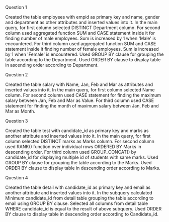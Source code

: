 Question 1

Created the table employees with empid as primary key and name, gender and department as other attributes and inserted values into it.
In the main query, for first column selected DISTINCT Department column.
For second column used aggregated function SUM and CASE statement inside it for finding number of male employees. Sum is increased by 1 when 'Male' is encountered.
For third column used aggregated function SUM and CASE statement inside it finding number of female employees. Sum is increased by 1 when 'Female' is encountered.
Used GROUP BY clause for grouping the table according to the Department.
Used ORDER BY clause to display table in ascending order according to Department.

Question 2

Created the table salary with Name, Jan, Feb and Mar as attributes and inserted values into it.
In the main query, for first column selected Name column.
For second column used CASE statement for finding the maximum salary between Jan, Feb and Mar as Value.
For third column used CASE statement for finding the month of maximum salary between Jan, Feb and Mar as Month.

Question 3

Created the table test with candidate_id as primary key and marks as another attribute and inserted values into it.
In the main query, for first column selected DISTINCT marks as Marks column.
For second column used RANK() function over individual rows ORDERED BY Marks in descending order.
For third column used GROUP_CONCAT() by candidate_id for displaying multiple id of students with same marks.
Used GROUP BY clause for grouping the table according to the Marks.
Used ORDER BY clause to display table in descending order according to Marks.

Question 4

Created the table detail with candidate_id as primary key and email as another attribute and inserted values into it.
In the subquery calculated Minimum candidate_id from detail table grouping the table according to email using GROUP BY clause.
Selected all columns from detail table WHERE candidate_id is equal to the result of above subquery.
Used ORDER BY clause to display table in descending order according to Candidate_id.
